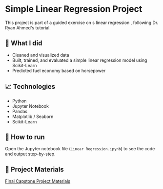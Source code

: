 # Simple Linear Regression Project

This project is part of a guided exercise on s linear regression , following Dr. Ryan Ahmed's tutorial.

## 📌 What I did
- Cleaned and visualized data
- Built, trained, and evaluated a simple linear regression model using Scikit-Learn
- Predicted fuel economy based on horsepower

## 📈 Technologies
- Python
- Jupyter Notebook
- Pandas
- Matplotlib / Seaborn
- Scikit-Learn

## 🚀 How to run
Open the Jupyter notebook file (`Linear Regression.ipynb`) to see the code and output step-by-step.

## 📂 Project Materials
[Final Capstone Project Materials](https://drive.google.com/drive/u/0/folders/1FuyDhsGfz5ImbgT29_NsR0haJZzI20zB)
